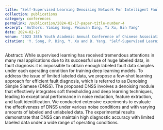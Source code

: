 ```yaml
---
title: "Self-Supervised Learning Denoising Network For Intelligent Fault Diagnosis With Limited Labeled Data"
collection: publications
category: conferences
permalink: /publication/2024-02-17-paper-title-number-4
excerpt: 'Authors: Yiming Song, Peixuan Ding, Yi Xu, Bin Yang'
date: 2024-02-17
venue: '2023 38th Youth Academic Annual Conference of Chinese Association of Automation (YAC)'
citation: 'Y. Song, P. Ding, Y. Xu and B. Yang, "Self-Supervised Learning Denoising Network For Intelligent Fault Diagnosis With Limited Labeled Data," 2023 38th Youth Academic Annual Conference of Chinese Association of Automation (YAC), Hefei, China, 2023, pp. 87-92, doi: 10.1109/YAC59482.2023.10401424.'
---
```


Abstract:
While supervised learning has received tremendous attentions in many real applications due to its successful use of huge labeled data, in fault diagnosis it is impossible to obtain enough labeled fault data samples under each operating condition for training deep learning models. To address the issue of limited labeled data, we propose a few-shot learning approach for efficient fault diagnosis, which is referred to as Denoising Simple Siamese (DNSS). The proposed DNSS involves a denoising module that effectively integrates soft thresholding and deep learning techniques, leading to exceptional performance in noise reduction, feature extraction, and fault identification. We conducted extensive experiments to evaluate the effectiveness of DNSS under various noise conditions and with varying amounts of labeled and unlabeled data. The experimental results demonstrate that DNSS can maintain high diagnostic accuracy with limited labeled data under a wide range of operating conditions.
